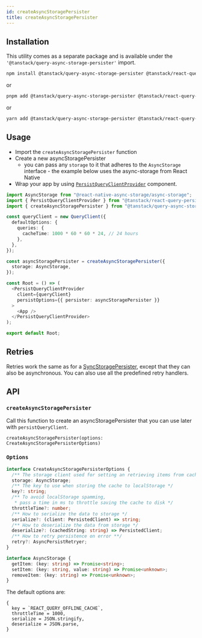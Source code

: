 ```yaml
---
id: createAsyncStoragePersister
title: createAsyncStoragePersister
---
```


## Installation

This utility comes as a separate package and is available under the `'@tanstack/query-async-storage-persister'` import.

```bash
npm install @tanstack/query-async-storage-persister @tanstack/react-query-persist-client
```

or

```bash
pnpm add @tanstack/query-async-storage-persister @tanstack/react-query-persist-client
```

or

```bash
yarn add @tanstack/query-async-storage-persister @tanstack/react-query-persist-client
```

## Usage

- Import the `createAsyncStoragePersister` function
- Create a new asyncStoragePersister
  - you can pass any `storage` to it that adheres to the `AsyncStorage` interface - the example below uses the async-storage from React Native
- Wrap your app by using [`PersistQueryClientProvider`](./persistQueryClient.md#persistqueryclientprovider) component.

```ts
import AsyncStorage from "@react-native-async-storage/async-storage";
import { PersistQueryClientProvider } from "@tanstack/react-query-persist-client";
import { createAsyncStoragePersister } from "@tanstack/query-async-storage-persister";

const queryClient = new QueryClient({
  defaultOptions: {
    queries: {
      cacheTime: 1000 * 60 * 60 * 24, // 24 hours
    },
  },
});

const asyncStoragePersister = createAsyncStoragePersister({
  storage: AsyncStorage,
});

const Root = () => (
  <PersistQueryClientProvider
    client={queryClient}
    persistOptions={{ persister: asyncStoragePersister }}
  >
    <App />
  </PersistQueryClientProvider>
);

export default Root;
```

## Retries

Retries work the same as for a [SyncStoragePersister](./createSyncStoragePersister.md), except that they can also be asynchronous. You can also use all the predefined retry handlers.

## API

### `createAsyncStoragePersister`

Call this function to create an asyncStoragePersister that you can use later with `persistQueryClient`.

```tsx
createAsyncStoragePersister(options: CreateAsyncStoragePersisterOptions)
```

### `Options`

```ts
interface CreateAsyncStoragePersisterOptions {
  /** The storage client used for setting an retrieving items from cache */
  storage: AsyncStorage;
  /** The key to use when storing the cache to localStorage */
  key?: string;
  /** To avoid localStorage spamming,
   * pass a time in ms to throttle saving the cache to disk */
  throttleTime?: number;
  /** How to serialize the data to storage */
  serialize?: (client: PersistedClient) => string;
  /** How to deserialize the data from storage */
  deserialize?: (cachedString: string) => PersistedClient;
  /** How to retry persistence on error **/
  retry?: AsyncPersistRetryer;
}

interface AsyncStorage {
  getItem: (key: string) => Promise<string>;
  setItem: (key: string, value: string) => Promise<unknown>;
  removeItem: (key: string) => Promise<unknown>;
}
```

The default options are:

```tsx
{
  key = `REACT_QUERY_OFFLINE_CACHE`,
  throttleTime = 1000,
  serialize = JSON.stringify,
  deserialize = JSON.parse,
}
```
